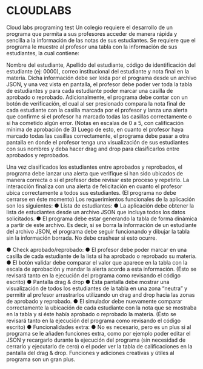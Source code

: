 # CLOUDLABS
Cloud labs programing test 
Un colegio requiere el desarrollo de un programa que permita a sus profesores acceder de manera
rápida y sencilla a la información de las notas de sus estudiantes.
Se requiere que el programa le muestre al profesor una tabla con la información de sus
estudiantes, la cual contiene:

Nombre del estudiante, Apellido del estudiante, código de identificación del estudiante (ej: 0000),
correo institucional del estudiante y nota final en la materia.
Dicha información debe ser leída por el programa desde un archivo JSON, y una vez vista en
pantalla, el profesor debe poder ver toda la tabla de estudiantes y para cada estudiante poder
marcar una casilla de aprobado o reprobado.
Adicionalmente, el programa debe contar con un botón de verificación, el cual al ser presionado
compara la nota final de cada estudiante con la casilla marcada por el profesor y lanza una alerta
que confirme si el profesor ha marcado todas las casillas correctamente o si ha cometido algún
error. (Notas en escalas de 0 a 5, con calificación mínima de aprobación de 3)
Luego de esto, en cuanto el profesor haya marcado todas las casillas correctamente, el programa
debe pasar a otra pantalla en donde el profesor tenga una visualización de sus estudiantes con sus
nombres y deba hacer drag and drop para clasificarlos entre aprobados y reprobados.

Una vez clasificados los estudiantes entre aprobados y reprobados, el programa debe lanzar una
alerta que verifique si han sido ubicados de manera correcta o si el profesor debe revisar este
proceso y repetirlo.
La interacción finaliza con una alerta de felicitación en cuanto el profesor ubica correctamente a
todos sus estudiantes. (El programa no debe cerrarse en éste momento)
Los requerimientos funcionales de la aplicación son los siguientes:
● Lista de estudiantes:
● La aplicación debe obtener la lista de estudiantes desde un archivo JSON que
incluya todos los datos solicitados.
● El programa debe estar generando la tabla de forma dinámica a partir de este
archivo. Es decir, si se borra la información de un estudiante del archivo JSON, el
programa debe seguir funcionando y dibujar la tabla sin la información borrada.
No debe crashear si esto ocurre.

● Check aprobado/reprobado:
● El profesor debe poder marcar en una casilla de cada estudiante de la lista si ha
aprobado o reprobado su materia.
● El botón validar debe comparar el valor que aparece en la tabla con la escala de
aprobación y mandar la alerta acorde a esta información. (Ésto se revisará tanto
en la ejecución del programa como revisando el código escrito)
● Pantalla drag & drop
● Esta pantalla debe mostrar una visualización de todos los estudiantes de la tabla
en una zona “neutra” y permitir al profesor arrastrarlos utilizando un drag and
drop hacia las zonas de aprobado y reprobado.
● El simulador debe nuevamente comparar correctamente la ubicación de cada
estudiante con la nota que se mostraba en la tabla y si éste había aprobado o
reprobado la materia. (Ésto se revisará tanto en la ejecución del programa como
revisando el código escrito)
● Funcionalidades extra:
● No es necesario, pero es un plus si al programa se le añaden funciones extra, como
por ejemplo poder editar el JSON y recargarlo durante la ejecución del programa
(sin necesidad de cerrarlo y ejecutarlo de cero) o el poder ver la tabla de
calificaciones en la pantalla del drag & drop. Funciones y adiciones creativas y
útiles al programa son un gran plus.
